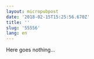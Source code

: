 ```yaml
---
layout: micropubpost
date: '2018-02-15T15:25:56.670Z'
title: ''
slug: '55556'
lang: en
---
```

Here goes nothing…
